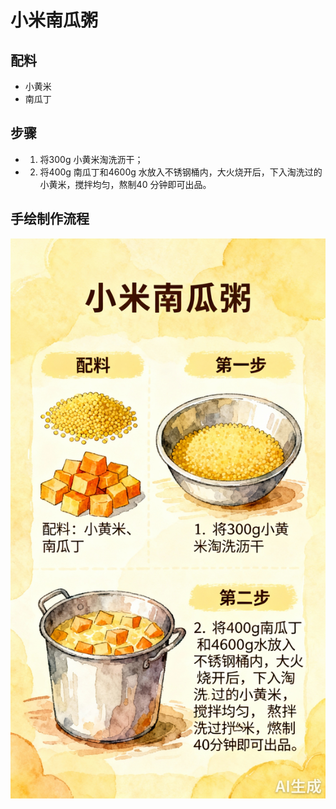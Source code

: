 # 小米南瓜粥

## 配料

- 小黄米
- 南瓜丁

## 步骤

- 1. 将300g 小黄米淘洗沥干；
- 2. 将400g 南瓜丁和4600g 水放入不锈钢桶内，大火烧开后，下入淘洗过的小黄米，搅拌均匀，熬制40 分钟即可出品。

## 手绘制作流程

![手绘制作流程](../images/早餐/小米南瓜粥.jpg)
